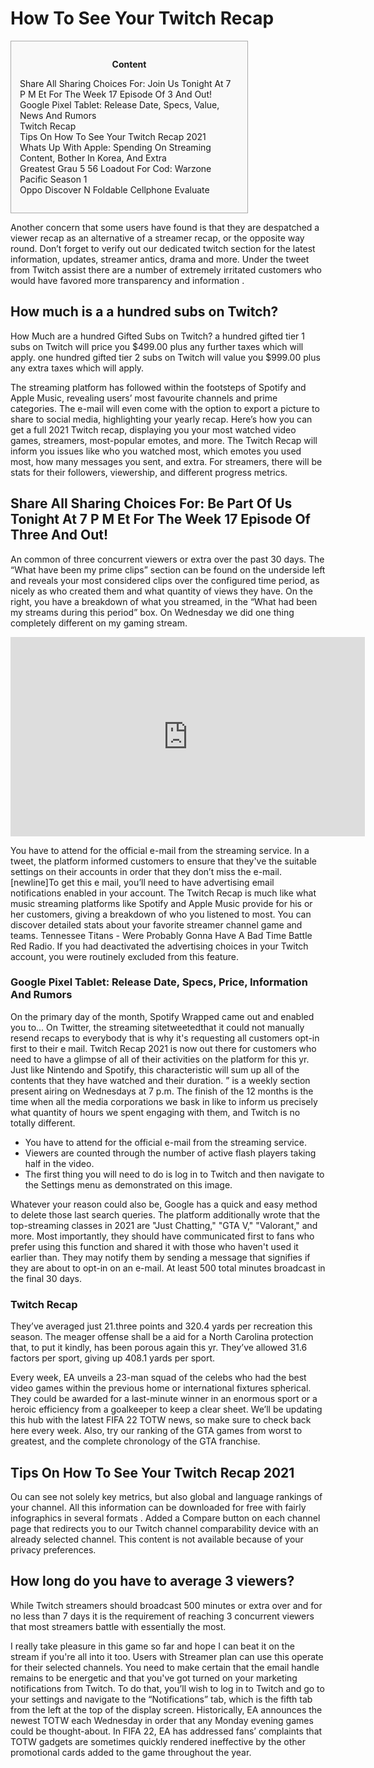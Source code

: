 <h1>How To See Your Twitch Recap</h1>

<div id="toc" style="background: #f9f9f9;border: 1px solid #aaa;display: table;margin-bottom: 1em;padding: 1em;width: 350px;"><p class="toctitle" style="font-weight: 700;text-align: center;">Content</p><ul class="toc_list"><li><a href="#toc-0">Share All Sharing Choices For: Join Us Tonight At 7 P M Et For The Week 17 Episode Of 3 And Out!</a></li><li><a href="#toc-1">Google Pixel Tablet: Release Date, Specs, Value, News And Rumors</a></li><li><a href="#toc-2">Twitch Recap</a></li><li><a href="#toc-3">Tips On How To See Your Twitch Recap 2021</a></li><li><a href="#toc-6">Whats Up With Apple: Spending On Streaming Content, Bother In Korea, And Extra</a></li><li><a href="#toc-7">Greatest Grau 5 56 Loadout For Cod: Warzone Pacific Season 1</a></li><li><a href="#toc-8">Oppo Discover N Foldable Cellphone Evaluate</a></li></ul></div>
<p>Another concern that some users have found is that they are despatched a viewer recap as an alternative of a streamer recap, or the opposite way round. Don’t forget to verify out our dedicated twitch section for the latest information, updates, streamer antics, drama and more. Under the tweet from Twitch assist there are a number of extremely irritated customers who would have favored more transparency and information .</p>
<div itemScope itemProp="mainEntity" itemType="https://schema.org/Question">  <div itemProp="name"><h2>How much is a a hundred subs on Twitch?</h2></div>  <div itemScope itemProp="acceptedAnswer" itemType="https://schema.org/Answer">      <div itemProp="text"><p>How Much are a hundred Gifted Subs on Twitch? a hundred gifted tier 1 subs on Twitch will price you $499.00 plus any further taxes which will apply. one hundred gifted tier 2 subs on Twitch will value you $999.00 plus any extra taxes which will apply.</p></div>  </div></div>
<p>The streaming platform has followed within the footsteps of Spotify and Apple Music, revealing users’ most favourite channels and prime categories. The e-mail will even come with the option to export a picture to share to social media, highlighting your yearly recap. Here’s how you can get a full 2021 Twitch recap, displaying you your most watched video games, streamers, most-popular emotes, and more. The Twitch Recap will inform you issues like who you watched most, which emotes you used most, how many messages you sent, and extra. For streamers, there will be stats for their followers, viewership, and different progress metrics.</p>
<h2 id="toc-0">Share All Sharing Choices For: Be Part Of Us Tonight At 7 P M Et For The Week 17 Episode Of Three And Out!</h2>
<p>An common of three concurrent viewers or extra over the past 30 days. The “What have been my prime clips” section can be found on the underside left and reveals your most considered clips over the configured time period, as nicely as who created them and what quantity of views they have. On the right, you have a breakdown of what you streamed, in the “What had been my streams during this period” box. On Wednesday we did one thing completely different on my gaming stream.</p>
<div style='text-align:center'><iframe width='567' height='319' src='https://www.youtube.com/embed/FC2moN9FvRc' frameborder='0' alt='how to see your twitch recap' allowfullscreen></iframe></div>
<p>You have to attend for the official e-mail from the streaming service. In a tweet, the platform informed customers to ensure that they've the suitable settings on their accounts in order that they don’t miss the e-mail. [newline]To get this e mail, you’ll need to have advertising email notifications enabled in your account. The Twitch Recap is much like what music streaming platforms like Spotify and Apple Music provide for his or her customers, giving a breakdown of who you listened to most. You can discover detailed stats about your favorite streamer channel game and teams. Tennessee Titans - Were Probably Gonna Have A Bad Time Battle Red Radio. If you had deactivated the advertising choices in your Twitch account, you were routinely excluded from this feature.</p>
<h3 id="toc-1">Google Pixel Tablet: Release Date, Specs, Price, Information And Rumors</h3>
<p>On the primary day of the month, Spotify Wrapped came out and enabled you to... On Twitter, the streaming sitetweetedthat it could not manually resend recaps to everybody that is why it's requesting all customers opt-in first to their e mail. Twitch Recap 2021 is now out there for customers who need to have a glimpse of all of their activities on the platform for this yr. Just like Nintendo and Spotify, this characteristic will sum up all of the contents that they have watched and their duration. ” is a weekly section present airing on Wednesdays at 7 p.m. The finish of the 12 months is the time when all the media corporations we bask in like to inform us precisely what quantity of hours we spent engaging with them, and Twitch is no totally different.</p>
<ul><li>You have to attend for the official e-mail from the streaming service.</li><li>Viewers are counted through the number of active flash players taking half in the video.</li><li>The first thing you will need to do is log in to Twitch and then navigate to the Settings menu as demonstrated on this image.</li></ul>
<p>Whatever your reason could also be, Google has a quick and easy method to delete those last search queries. The platform additionally wrote that the top-streaming classes in 2021 are "Just Chatting," "GTA V," "Valorant," and more. Most importantly, they should have communicated first to fans who prefer using this function and shared it with those who haven't used it earlier than. They may notify them by sending a message that signifies if they are about to opt-in on an e-mail. At least 500 total minutes broadcast in the final 30 days.</p>
<h3 id="toc-2">Twitch Recap</h3>
<p>They’ve averaged just 21.three points and 320.4 yards per recreation this season. The meager offense shall be a aid for a North Carolina protection that, to put it kindly, has been porous again this yr. They’ve allowed 31.6 factors per sport, giving up 408.1 yards per sport.</p>

<p>Every week, EA unveils a 23-man squad of the celebs who had the best video games within the previous home or international fixtures spherical. They could be awarded for a last-minute winner in an enormous sport or a heroic efficiency from a goalkeeper to keep a clear sheet. We’ll be updating this hub with the latest FIFA 22 TOTW news, so make sure to check back here every week. Also, try our ranking of the GTA games from worst to greatest, and the complete chronology of the GTA franchise.</p>
<h2 id="toc-3">Tips On How To See Your Twitch Recap 2021</h2>
<p>Ou can see not solely key metrics, but also global and language rankings of your channel. All this information can be downloaded for free with fairly infographics in several formats . Added a Compare button on each channel page that redirects you to our Twitch channel comparability device with an already selected channel. This content is not available because of your privacy preferences.</p>
<div itemScope itemProp="mainEntity" itemType="https://schema.org/Question">  <div itemProp="name"><h2>How long do you have to average 3 viewers?</h2></div>  <div itemScope itemProp="acceptedAnswer" itemType="https://schema.org/Answer">      <div itemProp="text"><p>While Twitch streamers should broadcast 500 minutes or extra over and for no less than 7 days it is the requirement of reaching 3 concurrent viewers that most streamers battle with essentially the most.</p></div>  </div></div>
<p>I really take pleasure in this game so far and hope I can beat it on the stream if you're all into it too. Users with Streamer plan can use this operate for their selected channels. You need to make certain that the email handle remains to be energetic and that you've got turned on your marketing notifications from Twitch. To do that, you’ll wish to log in to Twitch and go to your settings and navigate to the “Notifications” tab, which is the fifth tab from the left at the top of the display screen. Historically, EA announces the newest TOTW each Wednesday in order that any Monday evening games could be thought-about. In FIFA 22, EA has addressed fans’ complaints that TOTW gadgets are sometimes quickly rendered ineffective by the other promotional cards added to the game throughout the year.</p>
